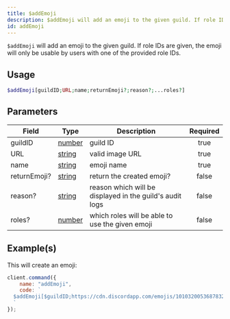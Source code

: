 ```yaml
---
title: $addEmoji
description: $addEmoji will add an emoji to the given guild. If role IDs are given, the emoji will only be usable by users with one of the provided role IDs.
id: addEmoji
---
```


`$addEmoji` will add an emoji to the given guild. If role IDs are given, the emoji will only be usable by users with one
of the provided role IDs.

## Usage

```php
$addEmoji[guildID;URL;name;returnEmoji?;reason?;...roles?]
```

## Parameters

| Field        | Type                                                                                              | Description                                              | Required |
| ------------ | ------------------------------------------------------------------------------------------------- | -------------------------------------------------------- | :------: |
| guildID      | [number](https://developer.mozilla.org/en-US/docs/Web/JavaScript/Reference/Global_Objects/Number) | guild ID                                                 |   true   |
| URL          | [string](https://developer.mozilla.org/en-US/docs/Web/JavaScript/Reference/Global_Objects/String) | valid image URL                                          |   true   |
| name         | [string](https://developer.mozilla.org/en-US/docs/Web/JavaScript/Reference/Global_Objects/String) | emoji name                                               |   true   |
| returnEmoji? | [string](https://developer.mozilla.org/en-US/docs/Web/JavaScript/Reference/Global_Objects/String) | return the created emoji?                                |  false   |
| reason?      | [string](https://developer.mozilla.org/en-US/docs/Web/JavaScript/Reference/Global_Objects/String) | reason which will be displayed in the guild's audit logs |  false   |
| roles?       | [number](https://developer.mozilla.org/en-US/docs/Web/JavaScript/Reference/Global_Objects/Number) | which roles will be able to use the given emoji          |  false   |

## Example(s)

This will create an emoji:

```javascript
client.command({
    name: "addEmoji",
    code: `
  $addEmoji[$guildID;https://cdn.discordapp.com/emojis/1010320053687832586.webp?size=96&quality=lossless;leref;false]
  `
});
```
